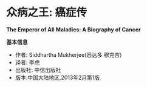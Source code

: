 # 众病之王: 癌症传  
**The Emperor of All Maladies: A Biography of Cancer**


**基本信息**
* 作者: Siddhartha Mukherjee(悉达多 穆克吉)
* 译者: 李虎
* 出版社: 中信出版社
* 版本:中国大陆地区,2013年2月第1版
